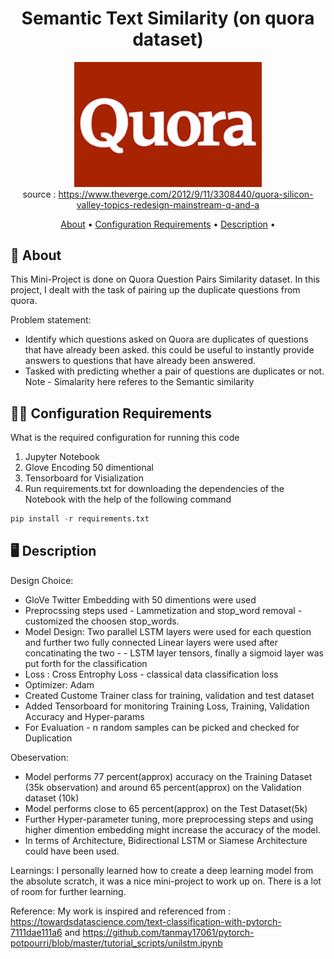 <div align="center">

# Semantic Text Similarity (on quora dataset)

<img src='https://github.com/saumyagoyal95/Text-Similarity---Deep-Learning-Project/blob/aa529f1291718e2a39a355698db9774f09a2d050/QuoraDataset.png' width=300px> <br>
source : https://www.theverge.com/2012/9/11/3308440/quora-silicon-valley-topics-redesign-mainstream-q-and-a <br>

  
[About](#about) •
[Configuration Requirements](#configuration-requirements) •
[Description](#installation) •
  
</div>

## 📒 About <a name="about"></a>

This Mini-Project is done on Quora Question Pairs Similarity dataset. In this project, I dealt with the task of pairing up the duplicate questions from quora. 

Problem statement: 
- Identify which questions asked on Quora are duplicates of questions that have already been asked.
this could be useful to instantly provide answers to questions that have already been answered.
- Tasked with predicting whether a pair of questions are duplicates or not.
Note - Simalarity here referes to the Semantic similarity

## 👨‍💻 Configuration Requirements <a name="configuration-requirements"></a>

What is the required configuration for running this code
1. Jupyter Notebook
2. Glove Encoding 50 dimentional
3. Tensorboard for Visialization
4. Run requirements.txt for downloading the dependencies of the Notebook with the help of the following command
```python
pip install -r requirements.txt
```
## 🖥️ Description <a name="installation"></a>

Design Choice:
- GloVe Twitter Embedding with 50 dimentions were used
- Preprocssing steps used - Lammetization and stop_word removal - customized the choosen stop_words.
- Model Design: Two parallel LSTM layers were used for each question and further two fully connected Linear layers were used after concatinating the two - - LSTM layer tensors, finally a sigmoid layer was put forth for the classification
- Loss : Cross Entrophy Loss - classical data classification loss
- Optimizer: Adam
- Created Custome Trainer class for training, validation and test dataset
- Added Tensorboard for monitoring Training Loss, Training, Validation Accuracy and Hyper-params
- For Evaluation - n random samples can be picked and checked for Duplication

Obeservation:
- Model performs 77 percent(approx) accuracy on the Training Dataset (35k observation) and around 65 percent(approx) on the Validation dataset (10k)
- Model performs close to 65 percent(approx) on the Test Dataset(5k)
- Further Hyper-parameter tuning, more preprocessing steps and using higher dimention embedding might increase the accuracy of the model.
- In terms of Architecture, Bidirectional LSTM or Siamese Architecture could have been used.

Learnings:
I personally learned how to create a deep learning model from the absolute scratch, it was a nice mini-project to work up on. There is a lot of room for further learning.

Reference:
My work is inspired and referenced from : https://towardsdatascience.com/text-classification-with-pytorch-7111dae111a6 and
https://github.com/tanmay17061/pytorch-potpourri/blob/master/tutorial_scripts/unilstm.ipynb

